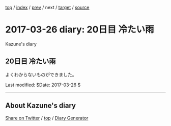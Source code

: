 [top](../index.html) 
 / [index](index.html) 
 / [prev](ig170325.html) 
 / next 
 / [target](https://kazune.github.io/diary/2017/ig170326.html) 
 / [source](https://github.com/kazune/diary/blob/master/2017/ig170326.src.md) 

2017-03-26 diary: 20日目 冷たい雨
=====================================================================================================
Kazune's diary

## 20日目 冷たい雨

よくわからないものができました。

Last modified: $Date: 2017-03-26 $


----------------------------------------------------------------------------------------------------

## About Kazune's diary

[Share on Twitter](https://twitter.com/intent/tweet?hashtags=igapyon%2Cdiary%2C%E3%81%84%E3%81%8C%E3%81%B4%E3%82%87%E3%82%93&text=20%E6%97%A5%E7%9B%AE+%E5%86%B7%E3%81%9F%E3%81%84%E9%9B%A8&url=https%3A%2F%2Fkazune.github.io%2Fdiary%2F2017%2Fig170326.html) / [top](../index.html) / [Diary Generator](https://github.com/igapyon/igapyonv3)

